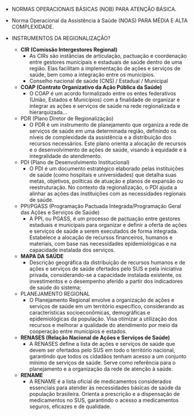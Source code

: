 

- NORMAS OPERACIONAIS BÁSICAS (NOB) PARA ATENÇÃO BÁSICA.
- Norma Operacional da Assistência à Saúde (NOAS) PARA MÉDIA E ALTA COMPLEXIDADE. 

- INSTRUMENTOS DA REGIONALIZAÇÃO?
	- **CIR (Comissão Intergestores Regional)**
		- As CIRs são instâncias de articulação, pactuação e coordenação entre gestores municipais e estaduais de saúde dentro de uma região. Elas facilitam a implementação de ações e serviços de saúde, bem como a integração entre os municípios.
		- Conselho nacional de saúde (CNS) / Estadual / Municipal
	- **COAP (Contrato Organizativo da Ação Pública da Saúde)**
		- O COAP é um acordo formalizado entre os entes federativos (União, Estados e Municípios) com a finalidade de organizar e integrar as ações e serviços de saúde na rede regionalizada e hierarquizada...
	- PDR (Plano Diretor de Regionalização)
		- O PDR é um instrumento de planejamento que organiza a rede de serviços de saúde em uma determinada região, definindo os níveis de complexidade da assistência e a distribuição dos recursos necessários. Este plano orienta a alocação de recursos e o desenvolvimento de ações de saúde, visando à equidade e à integralidade do atendimento.
	- PDI (Plano de Desenvolvimento Institucional)
		- O PDI é um documento estratégico elaborado pelas instituições de saúde (como hospitais e universidades) que detalha suas metas, objetivos, políticas de atuação e planos de expansão ou reestruturação. No contexto da regionalização, o PDI ajuda a alinhar as ações das instituições com as necessidades regionais de saúde.
	- PPI/PGASS (Programação Pactuada Integrada/Programação Geral das Ações e Serviços de Saúde)
		- A PPI, ou PGASS, é um processo de pactuação entre gestores estaduais e municipais para organizar e definir a oferta de ações e serviços de saúde a serem executados de forma integrada. Estabelece a alocação de recursos financeiros, humanos e materiais, com base nas necessidades epidemiológicas e na capacidade instalada dos serviços.
	- **MAPA DA SAÚDE**
		- Descrição geográfica da distribuição de recursos humanos e de ações e serviços de saúde ofertados pelo SUS e pela iniciativa privada, considerando-se a capacidade instalada existente, os investimentos e o desempenho aferido a partir dos indicadores de saúde do sistema;
	- PLANEJAMENTO REGIONAL
		- O Planejamento Regional envolve a organização de ações e serviços de saúde em um território específico, considerando as características socioeconômicas, demográficas e epidemiológicas da população. Visa otimizar a utilização dos recursos e melhorar a qualidade do atendimento por meio da cooperação entre municípios e estados.
	- **RENASES (Relação Nacional de Ações e Serviços de Saúde)**
		- A RENASES define a lista de ações e serviços de saúde que devem ser ofertados pelo SUS em todo o território nacional, garantindo que todos os cidadãos tenham acesso a um conjunto mínimo de serviços de saúde. Serve como referência para o planejamento e a organização da rede de atenção à saúde.
	- **RENAME**
		- A RENAME é a lista oficial de medicamentos considerados essenciais para atender às necessidades básicas de saúde da população brasileira. Orienta a prescrição e a dispensação de medicamentos no SUS, garantindo o acesso a medicamentos seguros, eficazes e de qualidade.